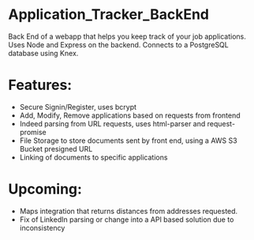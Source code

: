 # Application_Tracker_BackEnd

Back End of a webapp that helps you keep track of your job applications. Uses Node and Express on the backend. Connects to a PostgreSQL database using Knex.

# Features:

* Secure Signin/Register, uses bcrypt
* Add, Modify, Remove applications based on requests from frontend
* Indeed parsing from URL requests, uses html-parser and request-promise
* File Storage to store documents sent by front end, using a AWS S3 Bucket presigned URL
* Linking of documents to specific applications


# Upcoming:

* Maps integration that returns distances from addresses requested.
* Fix of LinkedIn parsing or change into a API based solution due to inconsistency
